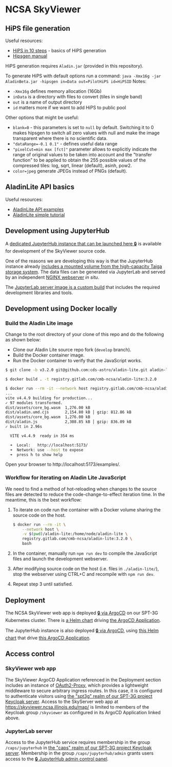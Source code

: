 # NCSA SkyViewer

## HiPS file generation

Useful resources:

* [HiPS in 10 steps](https://aladin.cds.unistra.fr/hips/HipsIn10Steps.gml) - basics of HiPS generation
* [Hipsgen manual](https://aladin.cds.unistra.fr/hips/HipsgenManual.pdf) 

HiPS generation requires ```Aladin.jar``` (provided in this repository).

To generate HiPS with default options run a command:
```java -Xmx16g -jar AladinBeta.jar -hipsgen in=Data out=PilotHiPS id=HiPSID```
Notes:
* ```-Xmx16g``` defines memory allocation (16Gb)
* ```inData``` is a directory with files to convert (tiles in single band)
* ```out``` is a name of output directory
* ```id``` matters more if we want to add HiPS to public pool

Other options that might be useful:
* ```blank=0``` - this parameters is set to ```null``` by default. Switching it to 0 makes hipsgen to switch all zero values with null and make the image transparent where there is no scientific data.
* ```"dataRange=-0.1 0.1"``` - defines useful data range
* ```"pixelCut=min max [fct]"``` parameter allows to explicitly indicate the range of original values to be taken into account and the "transfer function" to be applied to obtain the 255 possible values of the compressed tiles: log, sqrt, linear (default), asinh, pow2. 
* ```color=jpeg``` generate JPEGs instead of PNGs (default).


## AladinLite API basics

Useful resources:
* [AladinLite API examples](https://aladin.u-strasbg.fr/AladinLite/doc/API/examples/)
* [AladinLite simple tutorial](https://aladin.cds.unistra.fr/AladinLite/doc/tutorials/interactive-finding-chart/)

## Development using JupyterHub

A [dedicated JupyterHub instance that can be launched here 🔒](https://jupyter.skyviewer.ncsa.illinois.edu/) is available for development of the SkyViewer source code.

One of the reasons we are developing this way is that the JupyterHub instance already [includes a mounted volume from the high-capacity Taiga storage system](https://gitlab.com/spt3g/kubernetes/-/blob/main/charts/jupyterhub/values.yaml). The data files can be generated via JupyterLab and served by an independent [NGINX webserver](https://gitlab.com/spt3g/kubernetes/-/blob/main/charts/skyviewer/templates/deployment.yaml) *in situ*.

The [JupyterLab server image is a custom build](./docker/jupyter/Dockerfile) that includes the required development libraries and tools.

## Development using Docker locally

### Build the Aladin Lite image

Change to the root directory of your clone of this repo and do the following as shown below:

* Clone our Aladin Lite source repo fork (`develop` branch).
* Build the Docker container image.
* Run the Docker container to verify that the JavaScript works.

```bash
$ git clone -b v3.2.0 git@github.com:cds-astro/aladin-lite.git aladin-lite

$ docker build . -t registry.gitlab.com/cmb-ncsa/aladin-lite:3.2.0

$ docker run --rm -it --network host registry.gitlab.com/cmb-ncsa/aladin-lite:3.2.0
...
vite v4.4.9 building for production...
✓ 97 modules transformed.
dist/assets/core_bg.wasm  1,276.00 kB
dist/aladin.umd.cjs       2,154.80 kB │ gzip: 812.86 kB
dist/assets/core_bg.wasm  1,276.00 kB
dist/aladin.js            2,308.85 kB │ gzip: 836.09 kB
✓ built in 2.96s

  VITE v4.4.9  ready in 354 ms

  ➜  Local:   http://localhost:5173/
  ➜  Network: use --host to expose
  ➜  press h to show help
```

Open your browser to http://localhost:5173/examples/.

### Workflow for iterating on Aladin Lite JavaScript

We need to find a method of hot-reloading when changes to the source files are detected to reduce the code-change-to-effect iteration time. In the meantime, this is the best workflow:

1. To iterate on code run the container with a Docker volume sharing the source code on the host.

   ```bash
   $ docker run --rm -it \
       --network host \
       -v $(pwd)/aladin-lite:/home/node/aladin-lite \
       registry.gitlab.com/cmb-ncsa/aladin-lite:3.2.0 \
       bash
   ```

2. In the container, manually run `npm run dev` to compile the JavaScript files and launch the development webserver.

3. After modifying source code on the host (i.e. files in `./aladin-lite/`), stop the webserver using CTRL+C and recompile with `npm run dev`.

4. Repeat step 3 until satisfied.

## Deployment

The NCSA SkyViewer web app is deployed [🔒 via ArgoCD](https://spt3g.ncsa.illinois.edu/argo-cd/applications/skyviewer) on our SPT-3G Kubernetes cluster. There is [a Helm chart](https://gitlab.com/spt3g/kubernetes/-/tree/main/charts/skyviewer) driving [the ArgoCD Application](https://gitlab.com/spt3g/kubernetes/-/blob/main/apps/spt3g/templates/skyviewer.yaml).

The JupyterHub instance is also deployed [🔒 via ArgoCD](https://spt3g.ncsa.illinois.edu/argo-cd/applications/jupyterhub-skyviewer), using [this Helm chart](https://gitlab.com/spt3g/kubernetes/-/tree/main/charts/jupyterhub) that drive [this ArgoCD Application](https://gitlab.com/spt3g/kubernetes/-/blob/main/apps/spt3g/templates/jupyterhub.yaml).

## Access control

### SkyViewer web app

The SkyViewer ArgoCD Application referenced in the Deployment section includes an instance of [OAuth2-Proxy](https://gitlab.com/decentci/charts/-/tree/main/charts/oauth2-proxy-traefik), which provides a lightweight middleware to secure arbitrary ingress routes. In this case, it is configured to authenticate visitors using [the "spt3g" realm of our SPT-3G project Keycloak server](https://keycloak.spt3g.ncsa.illinois.edu/realms/spt3g/). Access to the SkyServer web app at https://skyviewer.ncsa.illinois.edu/map/ is limited to members of the Keycloak group `/skyviewer` as configured in its ArgoCD Application linked above.

### JupyterLab server

Access to the JupyterHub service requires membership in the group `/caps/jupyterhub` in [the "caps" realm of our SPT-3G project Keycloak server](https://keycloak.spt3g.ncsa.illinois.edu/realms/caps/). Membership in the group `/caps/jupyterhub/admin` grants users access to the [🔒 JupyterHub admin control panel](https://jupyter.skyviewer.ncsa.illinois.edu/hub/admin).
